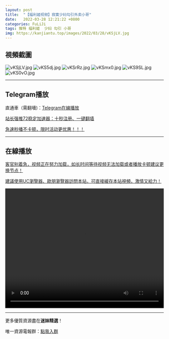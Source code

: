 ```yaml
---
layout: post
title:  "【福利姬视频】寂寞少妇勾引外卖小哥"
date:   2022-03-28 12:21:22 +0800
categories: FuLiJi
tags: 推特 福利姬  少妇 勾引 小哥
img: https://kanjiantu.top/images/2022/03/28/vKSjLV.jpg
---
```



## 視頻截圖

![vKSjLV.jpg](https://kanjiantu.top/images/2022/03/28/vKSjLV.jpg)
![vKS5dj.jpg](https://kanjiantu.top/images/2022/03/28/vKS5dj.jpg)
![vKSrRz.jpg](https://kanjiantu.top/images/2022/03/28/vKSrRz.jpg)
![vKSmx0.jpg](https://kanjiantu.top/images/2022/03/28/vKSmx0.jpg)
![vKS9SL.jpg](https://kanjiantu.top/images/2022/03/28/vKS9SL.jpg)
![vKS0vO.jpg](https://kanjiantu.top/images/2022/03/28/vKS0vO.jpg)

* * *
## Telegram播放

直通車（需翻墻)：[Telegram在線播放](https://t.me/mimeijingxuan/281)

<u>站长强推72稳定加速器：[十秒注册、一键翻墙](https://www.mimei.blog/skip/vpn.html) </u>


<u>急速秒播不卡顿，限时活动更优惠！！！</u>
* * *
## 在線播放
<u>客官别着急，视频正在努力加载，如长时间等待视频无法加载或者播放卡顿建议更换节点！</u>

<u>建議使用UC瀏覽器、歐朋瀏覽器訪問本站，可直接緩存本站視頻，激情又給力！</u>
<center><video src="https://cdn.publer.io/uploads/videos/6245f282db279731bbdea4e5/dc34f4bb9e27de8781a2688f65ae7a4f.mp4" width="100%" height="380px" controls="controls"></video></center>


* * *
更多優質資源盡在**迷妹精選**！

唯一資源電報群：[點我入群](https://t.me/mimeijingxuan)


